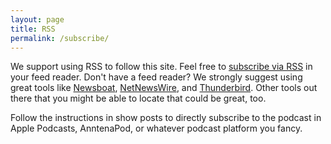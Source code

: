 ```yaml
---
layout: page
title: RSS
permalink: /subscribe/
---
```


We support using RSS to follow this site.  Feel free to [subscribe via RSS]({{site.baseurl}}/feed.xml) in your feed reader.  Don't have a feed reader?  We strongly suggest using great tools like [Newsboat](https://newsboat.org/), [NetNewsWire](https://netnewswire.com/), and [Thunderbird](https://www.thunderbird.net/).  Other tools out there that you might be able to locate that could be great, too.

Follow the instructions in show posts to directly subscribe to the podcast in Apple Podcasts, AnntenaPod, or whatever podcast platform you fancy.

